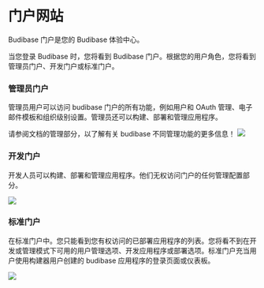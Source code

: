# 门户网站
Budibase 门户是您的 Budibase 体验中心。

当您登录 Budibase 时，您将看到 Budibase 门户。根据您的用户角色，您将看到管理员门户、开发门户或标准门户。

### 管理员门户
管理员用户可以访问 budibase 门户的所有功能，例如用户和 OAuth 管理、电子邮件模板和组织级别设置。管理员还可以构建、部署和管理应用程序。

请参阅文档的管理部分，以了解有关 budibase 不同管理功能的更多信息！
![](https://files.readme.io/7636b90-portal-1.png)

### 开发门户
开发人员可以构建、部署和管理应用程序。他们无权访问门户的任何管理配置部分。

![](https://files.readme.io/9f8aa21-portal-2.png)

### 标准门户
在标准门户中。您只能看到您有权访问的已部署应用程序的列表。您将看不到在开发或管理模式下可用的用户管理选项、开发应用程序或部署选项。标准门户充当用户使用构建器用户创建的 budibase 应用程序的登录页面或仪表板。

![](https://files.readme.io/25e13ef-portal-3.png)